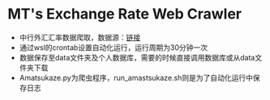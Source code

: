 # MT's Exchange Rate Web Crawler
* 中行外汇汇率数据爬取，数据源：[链接](https://www.boc.cn/sourcedb/whpj/)
* 通过wsl的crontab设置自动化运行，运行周期为30分钟一次
* 数据保存至data文件夹及个人数据库，需要的时候直接调用数据库或从data文件夹下载
* Amatsukaze.py为爬虫程序，run_amastsukaze.sh则是为了自动化运行中保存日志